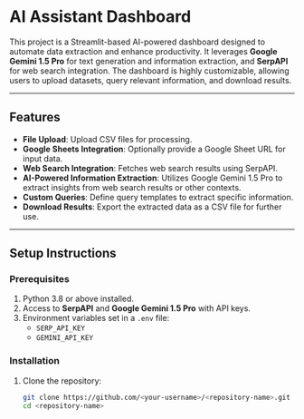 # AI Assistant Dashboard

This project is a Streamlit-based AI-powered dashboard designed to automate data extraction and enhance productivity. It leverages **Google Gemini 1.5 Pro** for text generation and information extraction, and **SerpAPI** for web search integration. The dashboard is highly customizable, allowing users to upload datasets, query relevant information, and download results.

---

## Features

- **File Upload**: Upload CSV files for processing.
- **Google Sheets Integration**: Optionally provide a Google Sheet URL for input data.
- **Web Search Integration**: Fetches web search results using SerpAPI.
- **AI-Powered Information Extraction**: Utilizes Google Gemini 1.5 Pro to extract insights from web search results or other contexts.
- **Custom Queries**: Define query templates to extract specific information.
- **Download Results**: Export the extracted data as a CSV file for further use.

---

## Setup Instructions

### Prerequisites

1. Python 3.8 or above installed.
2. Access to **SerpAPI** and **Google Gemini 1.5 Pro** with API keys.
3. Environment variables set in a `.env` file:
   - `SERP_API_KEY`
   - `GEMINI_API_KEY`

### Installation

1. Clone the repository:
   ```bash
   git clone https://github.com/<your-username>/<repository-name>.git
   cd <repository-name>
